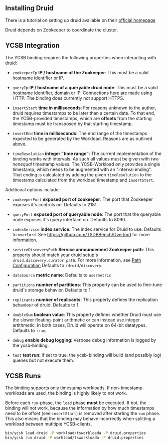 <!--
Copyright (c) 2018 YCSB contributors. All rights reserved.

Licensed under the Apache License, Version 2.0 (the "License"); you
may not use this file except in compliance with the License. You
may obtain a copy of the License at

http://www.apache.org/licenses/LICENSE-2.0

Unless required by applicable law or agreed to in writing, software
distributed under the License is distributed on an "AS IS" BASIS,
WITHOUT WARRANTIES OR CONDITIONS OF ANY KIND, either express or
implied. See the License for the specific language governing
permissions and limitations under the License. See accompanying
LICENSE file.
-->
## Installing Druid

There is a tutorial on setting up druid available on their [official homepage][druid-tutorial]

Druid depends on Zookeeper to coordinate the cluster.

[druid-tutorial]: http://druid.io/docs/0.11.0/tutorials/quickstart.html

## YCSB Integration

The YCSB binding requires the following properties when interacting with druid:

- `zookeeperIp` **IP / hostname of the Zookeeper**:
 This must be a valid hostname identifier or IP.

- `queryIp` **IP / hostname of a queryable druid node**:
 This must be a valid hostname identifier, domain or IP.
 Connections here are made using HTTP.
 The binding does currently not support HTTPS.

- `insertStart` **time in milliseconds**:
 For reasons unknown to the author, druid requires timestamps to be later than a certain date.
 To that end, the YCSB-provided timestamps, which are **offsets** from the starting timestamp must be transposed by that starting timestamp.

- `insertEnd` **time in milliseconds**:
 The end range of the timestamps expected to be generated by the Workload.
 Reasons are as outlined above.

- `timeResolution` **integer "time range"**:
 The current implementation of the binding works with intervals.
 As such all values must be given with *two nonequal* timestamp values.
 The YCSB-Workload only provides a single timestamp, which needs to be augmented with an "interval ending".
 That ending is calculated by adding the given `timeResolution` to the timestamp calculated from the workload timestamp and `insertStart`.

Additional options include:

- `zookeeperPort` **exposed port of zookeeper**:
 The port that Zookeeper exposes it's controls on.
 Defaults to 2181.

- `queryPort` **exposed port of queryable node**:
 The port that the queryable node exposes it's query interface on.
 Defaults to 8090.

- `indexService` **index service**:
 The index service for Druid to use.
 Defaults to `overlord`.
 See https://github.com/TSDBBench/Overlord for more information.

- `serviceDiscoveryPath` **Service announcement Zookeeper path**:
 This property should match your druid setup's `druid.discovery.curator.path`.
 For more information, see [Path Configuration][path-config]
 Defaults to `/druid/discovery`.

 [path-config]: http://druid.io/docs/0.11.0/configuration/#Path_Configuration

- `dataSource` **metric name**:
 Defaults to `usermetric`

 - `partitions` **number of partitions**:
 This property can be used to fine-tune druid's storage behavior.
 Defaults to 1.

 - `replicants` **number of replicants**:
 This property defines the replication behaviour of druid.
 Defaults to 1.

 - `doubleSum` **boolean value**:
 This property defines whether Druid must use the slower floating-point arithmetic or can instead use integer artithmetic.
 In both cases, Druid will operate on 64-bit datatypes.
 Defaults to `true`.

- `debug` **enable debug logging**:
 Verbose debug information is logged by the ycsb-binding.

- `test` **test run**:
 If set to true, the ycsb-binding will build (and possibly log) queries but not execute them.

 ## YCSB Runs

The binding supports only timestamp workloads.
If non-timestamp-workloads are used, the binding is highly likely to not work.

Before each `run`-phase, the `load` phase **must** be executed.
If not, the binding will not work, because the information by how much timestamps need to be offset (see `insertStart`) is removed after starting the `run` phase.
This also means that the binding may behave incorrectly when splitting a workload between mutltiple YCSB-clients.

```bash
bin/ycsb load druid -P workload/tsworkloada -P druid.properties
bin/ycsb run druid -P workload/tsworkloada -P druid.properties
```
